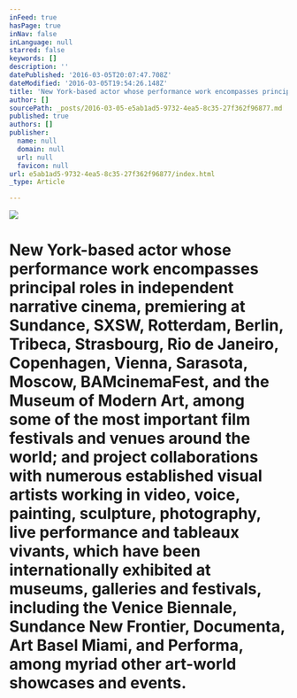 ```yaml
---
inFeed: true
hasPage: true
inNav: false
inLanguage: null
starred: false
keywords: []
description: ''
datePublished: '2016-03-05T20:07:47.708Z'
dateModified: '2016-03-05T19:54:26.148Z'
title: 'New York-based actor whose performance work encompasses principal roles in independent narrative cinema, premiering at Sundance, SXSW, Rotterdam, Berlin, Tribeca, Strasbourg, Rio de Janeiro, Copenhagen, Vienna, Sarasota, Moscow, BAMcinemaFest, and the Museum of Modern Art, among some of the most important film festivals and venues around the world; and project collaborations with numerous established visual artists working in video, voice, painting, sculpture, photography, live performance and tableaux vivants, which have been internationally exhibited at museums, galleries and festivals, including the Venice Biennale, Sundance New Frontier, Documenta, Art Basel Miami, and Performa, among myriad other art-world showcases and events.'
author: []
sourcePath: _posts/2016-03-05-e5ab1ad5-9732-4ea5-8c35-27f362f96877.md
published: true
authors: []
publisher:
  name: null
  domain: null
  url: null
  favicon: null
url: e5ab1ad5-9732-4ea5-8c35-27f362f96877/index.html
_type: Article

---
```

![](https://the-grid-user-content.s3-us-west-2.amazonaws.com/ffd370a7-f52e-4cdf-9b1b-fcdf5ed0b178.jpg)

# New York-based actor whose performance work encompasses principal roles in independent narrative cinema, premiering at Sundance, SXSW, Rotterdam, Berlin, Tribeca, Strasbourg, Rio de Janeiro, Copenhagen, Vienna, Sarasota, Moscow, BAMcinemaFest, and the Museum of Modern Art, among some of the most important film festivals and venues around the world; and project collaborations with numerous established visual artists working in video, voice, painting, sculpture, photography, live performance and tableaux vivants, which have been internationally exhibited at museums, galleries and festivals, including the Venice Biennale, Sundance New Frontier, Documenta, Art Basel Miami, and Performa, among myriad other art-world showcases and events.